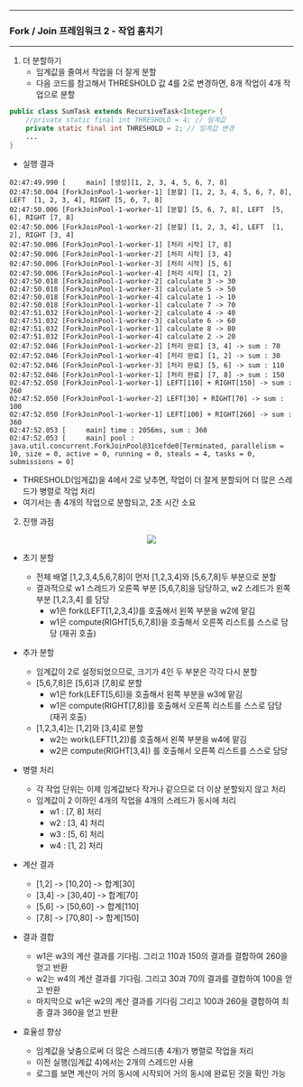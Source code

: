 -----
### Fork / Join 프레임워크 2 - 작업 훔치기
-----
1. 더 분할하기
   - 임계값을 줄여서 작업을 더 잘게 분할
   - 다음 코드를 참고해서 THRESHOLD 값 4를 2로 변경하면, 8개 작업이 4개 작업으로 분할
```java
public class SumTask extends RecursiveTask<Integer> {
    //private static final int THRESHOLD = 4; // 임계값
    private static final int THRESHOLD = 2; // 임계값 변경
    ...
}
```
  - 실행 결과
```
02:47:49.990 [     main] [생성][1, 2, 3, 4, 5, 6, 7, 8]
02:47:50.004 [ForkJoinPool-1-worker-1] [분할] [1, 2, 3, 4, 5, 6, 7, 8], LEFT  [1, 2, 3, 4], RIGHT [5, 6, 7, 8]
02:47:50.006 [ForkJoinPool-1-worker-1] [분할] [5, 6, 7, 8], LEFT  [5, 6], RIGHT [7, 8]
02:47:50.006 [ForkJoinPool-1-worker-2] [분할] [1, 2, 3, 4], LEFT  [1, 2], RIGHT [3, 4]
02:47:50.006 [ForkJoinPool-1-worker-1] [처리 시작] [7, 8]
02:47:50.006 [ForkJoinPool-1-worker-2] [처리 시작] [3, 4]
02:47:50.006 [ForkJoinPool-1-worker-3] [처리 시작] [5, 6]
02:47:50.006 [ForkJoinPool-1-worker-4] [처리 시작] [1, 2]
02:47:50.018 [ForkJoinPool-1-worker-2] calculate 3 -> 30
02:47:50.018 [ForkJoinPool-1-worker-3] calculate 5 -> 50
02:47:50.018 [ForkJoinPool-1-worker-4] calculate 1 -> 10
02:47:50.018 [ForkJoinPool-1-worker-1] calculate 7 -> 70
02:47:51.032 [ForkJoinPool-1-worker-2] calculate 4 -> 40
02:47:51.032 [ForkJoinPool-1-worker-3] calculate 6 -> 60
02:47:51.032 [ForkJoinPool-1-worker-1] calculate 8 -> 80
02:47:51.032 [ForkJoinPool-1-worker-4] calculate 2 -> 20
02:47:52.046 [ForkJoinPool-1-worker-2] [처리 완료] [3, 4] -> sum : 70
02:47:52.046 [ForkJoinPool-1-worker-4] [처리 완료] [1, 2] -> sum : 30
02:47:52.046 [ForkJoinPool-1-worker-3] [처리 완료] [5, 6] -> sum : 110
02:47:52.046 [ForkJoinPool-1-worker-1] [처리 완료] [7, 8] -> sum : 150
02:47:52.050 [ForkJoinPool-1-worker-1] LEFT[110] + RIGHT[150] -> sum : 260
02:47:52.050 [ForkJoinPool-1-worker-2] LEFT[30] + RIGHT[70] -> sum : 100
02:47:52.050 [ForkJoinPool-1-worker-1] LEFT[100] + RIGHT[260] -> sum : 360
02:47:52.053 [     main] time : 2056ms, sum : 360
02:47:52.053 [     main] pool : java.util.concurrent.ForkJoinPool@31cefde0[Terminated, parallelism = 10, size = 0, active = 0, running = 0, steals = 4, tasks = 0, submissions = 0]
```
  - THRESHOLD(임계값)을 4에서 2로 낮추면, 작업이 더 잘게 분할되어 더 많은 스레드가 병렬로 작업 처리
  - 여기서는 총 4개의 작업으로 분할되고, 2초 시간 소요

2. 진행 과점
<div align="center">
<img src="https://github.com/user-attachments/assets/e71f1917-48bf-4fc1-a2e3-72a9cd078058">
</div>

  - 초기 분할
    + 전체 배열 [1,2,3,4,5,6,7,8]이 먼저 [1,2,3,4]와 [5,6,7,8]두 부분으로 분할
    + 결과적으로 w1 스레드가 오른쪽 부분 [5,6,7,8]을 담당하고, w2 스레드가 왼쪽 부분 [1,2,3,4] 를 담당
      * w1은 fork(LEFT[1,2,3,4])를 호출해서 왼쪽 부분을 w2에 맡김
      * w1은 compute(RIGHT[5,6,7,8])을 호출해서 오른쪽 리스트를 스스로 담당 (재귀 호출)
 
  - 추가 분할
    + 임계값이 2로 설정되었으므로, 크기가 4인 두 부분은 각각 다시 분할
    + [5,6,7,8]은 [5,6]과 [7,8]로 분할
      * w1은 fork(LEFT[5,6])을 호출해서 왼쪽 부분을 w3에 맡김
      * w1은 compute(RIGHT[7,8])를 호출해서 오른쪽 리스트를 스스로 담당 (재귀 호출)
    + [1,2,3,4]는 [1,2]와 [3,4]로 분할
      * w2는 work(LEFT[1,2])를 호출해서 왼쪽 부분을 w4에 맡김
      * w2은 compute(RIGHT[3,4]) 를 호출해서 오른쪽 리스트를 스스로 담당

  - 병렬 처리
    + 각 작업 단위는 이제 임계값보다 작거나 같으므로 더 이상 분할되지 않고 처리
    + 임계값이 2 이하인 4개의 작업을 4개의 스레드가 동시에 처리
      * w1 : [7, 8] 처리
      * w2 : [3, 4] 처리
      * w3 : [5, 6] 처리
      * w4 : [1, 2] 처리

  - 계산 결과
    + [1,2] -> [10,20] -> 합계[30]
    + [3,4] -> [30,40] -> 합계[70]
    + [5,6] -> [50,60] -> 합계[110]
    + [7,8] -> [70,80] -> 합계[150]

  - 결과 결합
    + w1은 w3의 계산 결과를 기다림. 그리고 110과 150의 결과를 결합하여 260을 얻고 반환
    + w2는 w4의 계산 결과를 기다림. 그리고 30과 70의 결과를 결합하여 100을 얻고 반환
    + 마지막으로 w1은 w2의 계산 결과를 기다림 그리고 100과 260을 결합하여 최종 결과 360을 얻고 반환
      
  - 효율성 향상
    + 임계값을 낮춤으로써 더 많은 스레드(총 4개)가 병렬로 작업을 처리
    + 이전 실행(임계값 4)에서는 2개의 스레드만 사용
    + 로그를 보면 계산이 거의 동시에 시작되어 거의 동시에 완료된 것을 확인 가능
